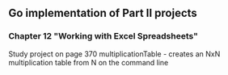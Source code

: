 ## Go implementation of Part II projects
### Chapter 12 "Working with Excel Spreadsheets"
Study project on page 370
multiplicationTable - creates an NxN multiplication table from N on the command line
